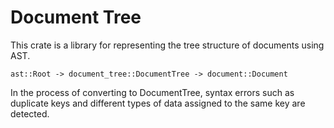 # Document Tree

This crate is a library for representing the tree structure of documents using AST.

```text
ast::Root -> document_tree::DocumentTree -> document::Document
```

In the process of converting to DocumentTree, syntax errors such as duplicate keys and different types of data assigned to the same key are detected.
